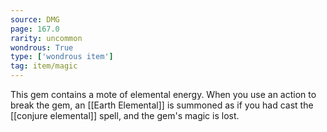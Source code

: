 ```yaml
---
source: DMG
page: 167.0
rarity: uncommon
wondrous: True
type: ['wondrous item']
tag: item/magic
---
```


This gem contains a mote of elemental energy. When you use an action to break the gem, an [[Earth Elemental]] is summoned as if you had cast the [[conjure elemental]] spell, and the gem's magic is lost.


